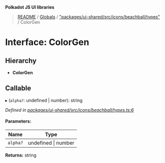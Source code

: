 **Polkadot JS UI libraries**

> [README](../README.md) / [Globals](../globals.md) / ["packages/ui-shared/src/icons/beachball/types"](../modules/_packages_ui_shared_src_icons_beachball_types_.md) / ColorGen

# Interface: ColorGen

## Hierarchy

* **ColorGen**

## Callable

▸ (`alpha?`: undefined \| number): string

*Defined in [packages/ui-shared/src/icons/beachball/types.ts:6](https://github.com/polkadot-js/ui/blob/fea7424a/packages/ui-shared/src/icons/beachball/types.ts#L6)*

#### Parameters:

Name | Type |
------ | ------ |
`alpha?` | undefined \| number |

**Returns:** string
